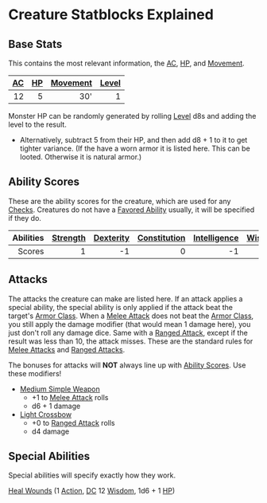 # Creature Statblocks Explained

## Base Stats

This contains the most relevant information, the [AC](../../../Player%20Characters/Derived%20Statistics/Armor%20Class.md), [HP](../../../Player%20Characters/Derived%20Statistics/Health%20Points.md), and [Movement](../../Game%20Procedures/Movement.md).

| [AC](../../../Player%20Characters/Derived%20Statistics/Armor%20Class.md) | [HP](../../../Player%20Characters/Derived%20Statistics/Health%20Points.md) | [Movement](../../../Game%20Procedures/Movement.md) | [Level](../../../Player%20Characters/Derived%20Statistics/Level.md) |
| -----------------------------------------------------------------------: | -------------------------------------------------------------------------: | -------------------------------------------------: | ------------------------------------------------------------------: |
|                                                                       12 |                                                                          5 |                                                30' |                                                                   1 |

Monster HP can be randomly generated by rolling [Level](../../Player%20Characters/Derived%20Statistics/Level.md) d8s and adding the level to the result.

- Alternatively, subtract 5 from their HP, and then add d8 + 1 to it to get tighter variance.
(If the have a worn armor it is listed here. This can be looted. Otherwise it is natural armor.)

## Ability Scores

These are the ability scores for the creature, which are used for any [Checks](../../Game%20Procedures/Check.md). Creatures do not have a [Favored Ability](../../Player%20Characters/Favored%20Ability.md) usually, it will be specified if they do.

| Abilities | [Strength](../../../Player%20Characters/Chosen%20Statistics/Strength.md) | [Dexterity](../../../Player%20Characters/Chosen%20Statistics/Dexterity.md) | [Constitution](../../../Player%20Characters/Chosen%20Statistics/Constitution.md) | [Intelligence](../../../Player%20Characters/Chosen%20Statistics/Intelligence.md) | [Wisdom](../../../Player%20Characters/Chosen%20Statistics/Wisdom.md)<br> | [Charisma](../../../Player%20Characters/Chosen%20Statistics/Charisma.md)<br> |
| --------: | -----------------------------------------------------------------------: | -------------------------------------------------------------------------: | -------------------------------------------------------------------------------: | -------------------------------------------------------------------------------: | -----------------------------------------------------------------------: | ---------------------------------------------------------------------------: |
|    Scores |                                                                        1 |                                                                         -1 |                                                                                0 |                                                                               -1 |                                                                        2 |                                                                            0 |

## Attacks

The attacks the creature can make are listed here. If an attack applies a special ability, the special ability is only applied if the attack beat the target's [Armor Class](../../Player%20Characters/Derived%20Statistics/Armor%20Class.md). When a [Melee Attack](../../Game%20Procedures/Melee%20Attack.md) does not beat the [Armor Class](../../Player%20Characters/Derived%20Statistics/Armor%20Class.md), you still apply the damage modifier (that would mean 1 damage here), you just don't roll any damage dice. Same with a [Ranged Attack](../../Game%20Procedures/Ranged%20Attack.md), except if the result was less than 10, the attack misses. These are the standard rules for [Melee Attacks](../../Game%20Procedures/Melee%20Attack.md) and [Ranged Attacks](../../Game%20Procedures/Ranged%20Attack.md).

The bonuses for attacks will **NOT** always line up with [Ability Scores](../../Player%20Characters/Chosen%20Statistics/Ability%20Scores.md). Use these modifiers!

- [Medium Simple Weapon](../../../Items/Individual%20Item%20Cards/Weapons/Melee%20Weapons/Medium%20Simple%20Weapon.md)
	- +1 to [Melee Attack](../../../Game%20Procedures/Melee%20Attack.md) rolls
	- d6 + 1 damage
- [Light Crossbow](../../Items/Individual%20Item%20Cards/Weapons/Ranged%20Weapons/Light%20Crossbow.md)
	- +0 to [Ranged Attack](../../Game%20Procedures/Ranged%20Attack.md) rolls
	- d4 damage

## Special Abilities

Special abilities will specify exactly how they work.

[Heal Wounds](../../../Magic/Spells/Mythril%20Spells/Level%201/Heal%20Wounds.md) (1 [Action](../../../Game%20Procedures/Action.md), [DC](../../../Game%20Procedures/DC.md) 12 [Wisdom](../../../Player%20Characters/Chosen%20Statistics/Wisdom.md), 1d6 + 1 [HP](../../../Player%20Characters/Derived%20Statistics/Health%20Points.md))
